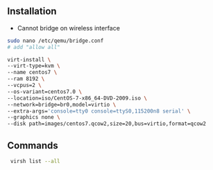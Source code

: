 ## Installation
- Cannot bridge on wireless interface  

```sh
sudo nano /etc/qemu/bridge.conf
# add "allow all"

virt-install \
--virt-type=kvm \
--name centos7 \
--ram 8192 \
--vcpus=2 \
--os-variant=centos7.0 \
--location=iso/CentOS-7-x86_64-DVD-2009.iso \
--network=bridge=br0,model=virtio \
--extra-args='console=tty0 console=ttyS0,115200n8 serial' \
--graphics none \
--disk path=images/centos7.qcow2,size=20,bus=virtio,format=qcow2
```  

## Commands
```sh
 virsh list --all
 ```